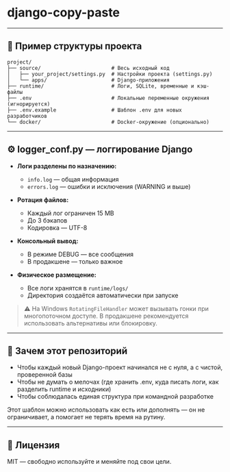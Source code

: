 # django-copy-paste

---

## 📁 Пример структуры проекта

```
project/
├── source/                       # Весь исходный код
│   ├── your_project/settings.py  # Настройки проекта (settings.py)
│   └── apps/                     # Django-приложения
├── runtime/                      # Логи, SQLite, временные и кэш-файлы
├── .env                          # Локальные переменные окружения (игнорируется)
├── .env.example                  # Шаблон .env для новых разработчиков
└── docker/                       # Docker-окружение (опционально)
```

---

## ⚙ logger_conf.py — логгирование Django

* **Логи разделены по назначению:**

  * `info.log` — общая информация
  * `errors.log` — ошибки и исключения (WARNING и выше)

* **Ротация файлов:**

  * Каждый лог ограничен 15 MB
  * До 3 бэкапов
  * Кодировка — UTF-8

* **Консольный вывод:**

  * В режиме DEBUG — все сообщения
  * В продакшене — только важное

* **Физическое размещение:**

  * Все логи хранятся в `runtime/logs/`
  * Директория создаётся автоматически при запуске

> ⚠ На Windows `RotatingFileHandler` может вызывать гонки при многопоточном доступе. В продакшене рекомендуется использовать альтернативы или блокировку.

---

## 🤍 Зачем этот репозиторий

* Чтобы каждый новый Django-проект начинался не с нуля, а с чистой, проверенной базы
* Чтобы не думать о мелочах (где хранить .env, куда писать логи, как разделить runtime и исходники)
* Чтобы соблюдалась единая структура при командной разработке

Этот шаблон можно использовать как есть или дополнять — он не ограничивает, а помогает не терять время на рутину.

---

## 🪪 Лицензия

MIT — свободно используйте и меняйте под свои цели.
